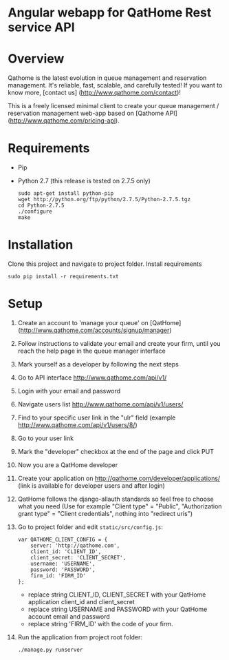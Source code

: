 # Angular webapp for QatHome Rest service API

# Overview

Qathome is the latest evolution in queue management and reservation management. It's reliable, fast, scalable, and carefully tested! If you want to know more, [contact us] (http://www.qathome.com/contact)!

This is a freely licensed minimal client to create your queue management / reservation management web-app based on [Qathome API] (http://www.qathome.com/pricing-api). 

# Requirements

* Pip
* Python 2.7 (this release is tested on 2.7.5 only)

    ```
    sudo apt-get install python-pip
    wget http://python.org/ftp/python/2.7.5/Python-2.7.5.tgz
    cd Python-2.7.5
    ./configure
    make
    ```
# Installation

Clone this project and navigate to project folder. Install requirements

    sudo pip install -r requirements.txt

# Setup

1. Create an account to 'manage your queue' on [QatHome] (http://www.qathome.com/accounts/signup/manager)
2. Follow instructions to validate your email and create your firm, until you reach the help page in the queue manager interface
3. Mark yourself as a developer by following the next steps
4. Go to API interface http://www.qathome.com/api/v1/ 
5. Login with your email and password
6. Navigate users list http://www.qathome.com/api/v1/users/
7. Find to your specific user link in the "ulr" field (example http://www.qathome.com/api/v1/users/8/)
8. Go to your user link
9. Mark the "developer" checkbox at the end of the page and click PUT
8. Now you are a QatHome developer
9. Create your application on http://qathome.com/developer/applications/ (link is available for developer users and after login)
10. QatHome follows the django-allauth standards so feel free to choose what you need (Use for example "Client type" = "Public", "Authorization grant type" = "Client credentials", nothing into "redirect uris")
11. Go to project folder and edit `static/src/config.js`:
    ```
    var QATHOME_CLIENT_CONFIG = {
        server: 'http://qathome.com',
        client_id: 'CLIENT_ID',
        client_secret: 'CLIENT_SECRET',
        username: 'USERNAME',
        password: 'PASSWORD',
        firm_id: 'FIRM_ID'
    };
    ```
    * replace string CLIENT_ID, CLIENT_SECRET with your QatHome application client_id and client_secret 
    * replace string USERNAME and PASSWORD with your QatHome account email and password
    * replace string 'FIRM_ID' with the code of your firm.
    
12. Run the application from project root folder:
    ```
    ./manage.py runserver
    ```
